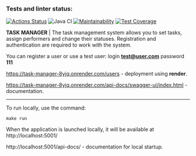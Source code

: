 ### Tests and linter status:
[![Actions Status](https://github.com/a-oselkov/java-project-73/workflows/hexlet-check/badge.svg)](https://github.com/a-oselkov/java-project-73/actions)
![Java CI](https://github.com/a-oselkov/java-project-73/actions/workflows/Java-CI.yml/badge.svg)
[![Maintainability](https://api.codeclimate.com/v1/badges/ac87fdb9caec56dfac5b/maintainability)](https://codeclimate.com/github/a-oselkov/java-project-73/maintainability)
[![Test Coverage](https://api.codeclimate.com/v1/badges/ac87fdb9caec56dfac5b/test_coverage)](https://codeclimate.com/github/a-oselkov/java-project-73/test_coverage)

**TASK MANAGER** | The task management system allows you to set tasks, assign performers and change their statuses. Registration and authentication are required to work with the system.

You can register a user or use a test user:
login **test@user.com**
password **111**

https://task-manager-8yjq.onrender.com/users - deployment using **render**.

https://task-manager-8yjq.onrender.com/api-docs/swagger-ui/index.html - documentation.
___
To run locally, use the command:
```
make run
```

When the application is launched locally, it will be available at http://localhost:5001/

http://localhost:5001/api-docs/ - documentation for local startup.

